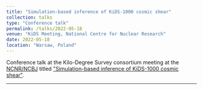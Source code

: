```yaml
---
title: "Simulation-based inference of KiDS-1000 cosmic shear"
collection: talks
type: "Conference talk"
permalink: /talks/2022-05-18
venue: "KiDS Meeting, National Centre for Nuclear Research"
date: 2022-05-18
location: "Warsaw, Poland"
---
```


Conference talk at the Kilo-Degree Survey consortium meeting at the [NCNR/NCBJ](https://www.ncbj.gov.pl/en) titled ["Simulation-based inference of KiDS-1000 cosmic shear"](../files/2022-05-18_sbi_analysis_warsaw.pdf).

---
